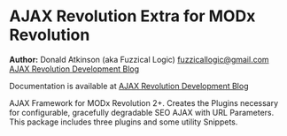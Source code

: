 AJAX Revolution Extra for MODx Revolution
=======================================


**Author:** Donald Atkinson (aka Fuzzical Logic) fuzzicallogic@gmail.com [AJAX Revolution Development Blog](http://projects.extendeddialog.com/extended-dialog/ajax-revolution/)

Documentation is available at [AJAX Revolution Development Blog](http://bobsguides.com/example-tutorial.html)

AJAX Framework for MODx Revolution 2+. Creates the Plugins necessary for configurable, gracefully degradable SEO AJAX with URL Parameters. This package includes three plugins and some utility Snippets.